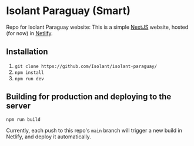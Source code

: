# Isolant Paraguay (Smart)

Repo for Isolant Paraguay website: This is a simple [NextJS](https://nextjs.org) website, hosted (for now) in [Netlify](https://www.netlify.com).

## Installation

1. `git clone https://github.com/Isolant/isolant-paraguay/`
2. `npm install`
3. `npm run dev`

## Building for production and deploying to the server

`npm run build`

Currently, each push to this repo's `main` branch will trigger a new build in Netlify, and deploy it automatically.
